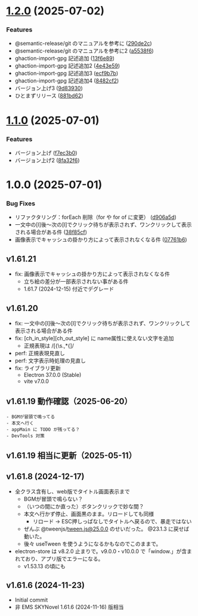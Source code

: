 # [1.2.0](https://github.com/famibee/skynovel_esm/compare/v1.1.0...v1.2.0) (2025-07-02)


### Features

* @semantic-release/git のマニュアルを参考に ([290de2c](https://github.com/famibee/skynovel_esm/commit/290de2c2bb71a684d11e8edf332489b65e01d507))
* @semantic-release/git のマニュアルを参考に2 ([a5538f6](https://github.com/famibee/skynovel_esm/commit/a5538f6ab186957e5519c5c06a15a39108f046f5))
* ghaction-import-gpg 記述追加 ([13f6e89](https://github.com/famibee/skynovel_esm/commit/13f6e898b0c083df52b094ff9bafa7fb561fc25b))
* ghaction-import-gpg 記述追加2 ([4e43e59](https://github.com/famibee/skynovel_esm/commit/4e43e596add971f669ad8ae17512e043060f8e39))
* ghaction-import-gpg 記述追加3 ([ecf9b7b](https://github.com/famibee/skynovel_esm/commit/ecf9b7b104317da417401bef49904ca7a69b1cfe))
* ghaction-import-gpg 記述追加4 ([8482cf2](https://github.com/famibee/skynovel_esm/commit/8482cf233f93430bc0981a223d340005c993d377))
* バージョン上げ3 ([9d83930](https://github.com/famibee/skynovel_esm/commit/9d83930df3287308edfac82b1d687c7e889b1893))
* ひとまずリリース ([881bd62](https://github.com/famibee/skynovel_esm/commit/881bd629e551867a72bbd7f6b6b0d866c85eb8f0))

#
# [1.1.0](https://github.com/famibee/skynovel_esm/compare/v1.0.0...v1.1.0) (2025-07-01)


### Features

* バージョン上げ ([f7ec3b0](https://github.com/famibee/skynovel_esm/commit/f7ec3b008089e133a2f61c1e54ddaab1a133a08e))
* バージョン上げ2 ([8fa32f6](https://github.com/famibee/skynovel_esm/commit/8fa32f6a9df88c0c5ef5074607b2d38aa2a8cd4b))

# 1.0.0 (2025-07-01)


### Bug Fixes

* リファクタリング：forEach 削除（for や for of に変更） ([d906a5d](https://github.com/famibee/skynovel_esm/commit/d906a5d8eda7f5e3b245453342486db7b337c78b))
* 一文中の[l]後〜次の[l]でクリック待ちが表示されず、ワンクリックして表示される場合がある件 ([38f85cf](https://github.com/famibee/skynovel_esm/commit/38f85cf73c7d7cbf27415e4cc2c5c5c9828dddd5))
* 画像表示でキャッシュの掛かり方によって表示されなくなる件 ([07761b6](https://github.com/famibee/skynovel_esm/commit/07761b66bbfc9a9d7e536c88e70b1142d01060b9))

## v1.61.21
- fix: 画像表示でキャッシュの掛かり方によって表示されなくなる件
	- 立ち絵の差分が一部表示されない事がある件
	- 1.61.7 (2024-12-15) 付近でデグレード
## v1.61.20
- fix: 一文中の[l]後〜次の[l]でクリック待ちが表示されず、ワンクリックして表示される場合がある件
- fix: [ch_in_style][ch_out_style] に name属性に使えない文字を追加
	- 正規表現は /[{\s\.,*\{]/
- perf: 正規表現見直し
- perf: 文字表示時処理の見直し
- fix: ライブラリ更新
	- Electron 37.0.0 (Stable)
	- vite v7.0.0
## v1.61.19 動作確認（2025-06-20）
	- BGMが冒頭で鳴ってる
	- 本文へ行く
	- appMain に TODO が残ってる？
	- DevTools 対策
## v1.61.19 相当に更新（2025-05-11）
## v1.61.8 (2024-12-17)
- 全クラス含有し、web版でタイトル画面表示まで
	- BGMが冒頭で鳴らない？
	- （いつの間にか直った）ボタンクリックで妙な間？
	- 本文へ行かず停止、画面黒のまま。リロードしても同様
		- リロード -> ESC押しっぱなしでタイトルへ戻るので、暴走ではない
	- ぜんぶ @tweenjs/tween.js@25.0.0 のせいだった。 @23.1.3 に戻せば動いた。
	- 後々 useTween を使うようになるかもなのでこのままで。
- electron-store は v8.2.0 止まりで。v9.0.0・v10.0.0 で「window.」が含まれており、アプリ版でエラーになる。
	- v1.53.13 の頃にも
## v1.61.6 (2024-11-23)
- Initial commit
- 非 EMS SKYNovel 1.61.6 (2024-11-16) 版相当
